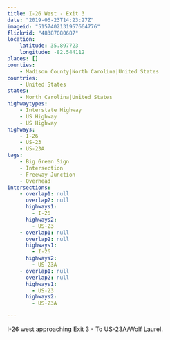 ```yaml
---
title: I-26 West - Exit 3
date: "2019-06-23T14:23:27Z"
imageid: "5157402131957664776"
flickrid: "48387080687"
location:
    latitude: 35.897723
    longitude: -82.544112
places: []
counties:
    - Madison County|North Carolina|United States
countries:
    - United States
states:
    - North Carolina|United States
highwaytypes:
    - Interstate Highway
    - US Highway
    - US Highway
highways:
    - I-26
    - US-23
    - US-23A
tags:
    - Big Green Sign
    - Intersection
    - Freeway Junction
    - Overhead
intersections:
    - overlap1: null
      overlap2: null
      highways1:
        - I-26
      highways2:
        - US-23
    - overlap1: null
      overlap2: null
      highways1:
        - I-26
      highways2:
        - US-23A
    - overlap1: null
      overlap2: null
      highways1:
        - US-23
      highways2:
        - US-23A

---
```

I-26 west approaching Exit 3 - To US-23A/Wolf Laurel.